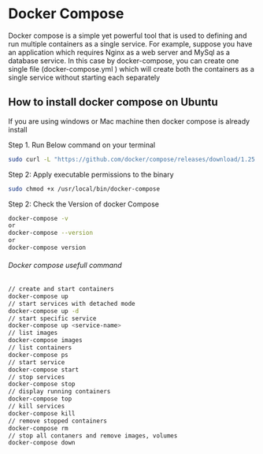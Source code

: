 
# Docker Compose 

Docker compose is a simple yet powerful tool that is used to defining and run multiple containers as a single service.
For example, suppose you have an application which requires Nginx as a web server and MySql as a database service. In this case by docker-compose, you can create one single file (docker-compose.yml ) which will create both the containers as a single service without starting each separately

## How to install docker compose on Ubuntu
If you are using windows or Mac machine then docker compose is already install 

Step 1. Run Below command on your terminal 
```sh
sudo curl -L "https://github.com/docker/compose/releases/download/1.25.5/docker-compose-$(uname -s)-$(uname -m)" -o /usr/local/bin/docker-compose
```
Step 2: Apply executable permissions to the binary
```sh
sudo chmod +x /usr/local/bin/docker-compose
```
Step 2: Check the Version of docker Compose
```sh
docker-compose -v 
or 
docker-compose --version 
or 
docker-compose version 
```

###### Docker compose usefull command 
```sh
// create and start containers
docker-compose up
// start services with detached mode
docker-compose up -d 
// start specific service
docker-compose up <service-name>
// list images
docker-compose images
// list containers
docker-compose ps
// start service
docker-compose start
// stop services
docker-compose stop
// display running containers
docker-compose top
// kill services
docker-compose kill
// remove stopped containers
docker-compose rm
// stop all contaners and remove images, volumes
docker-compose down 
```